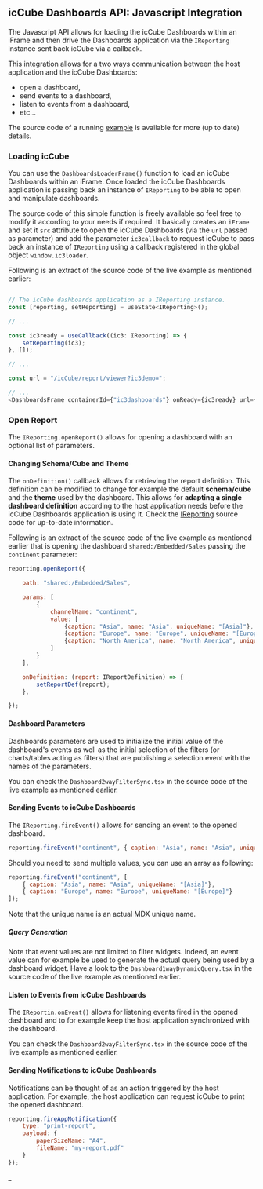 ## icCube Dashboards API: Javascript Integration

The Javascript API allows for loading the icCube Dashboards within an iFrame and then drive the Dashboards application
via the `IReporting` instance sent back icCube via a callback.

This integration allows for a two ways communication between the host application and the icCube Dashboards:

- open a dashboard,
- send events to a dashboard,
- listen to events from a dashboard,
- etc...

The source code of a running [example](https://github.com/ic3-software/ic3-demo-embedded-iframe-react)
is available for more (up to date) details.

### Loading icCube

You can use the `DashboardsLoaderFrame()` function to load an icCube Dashboards within an iFrame. Once loaded the icCube
Dashboards application is passing back an instance of `IReporting` to be able to open and manipulate dashboards.

The source code of this simple function is freely available so feel free to modify it according to your needs if
required. It basically creates an `iFrame` and set it `src` attribute to open the icCube Dashboards
(via the `url` passed as parameter) and add the parameter `ic3callback` to request icCube to pass back an instance
of `IReporting` using a callback registered in the global object `window.ic3loader`.

Following is an extract of the source code of the live example as mentioned earlier:

```javascript

// The icCube dashboards application as a IReporting instance.
const [reporting, setReporting] = useState<IReporting>();

// ...

const ic3ready = useCallback((ic3: IReporting) => {
    setReporting(ic3);
}, []);

// ...

const url = "/icCube/report/viewer?ic3demo=";

// ...
<DashboardsFrame containerId={"ic3dashboards"} onReady={ic3ready} url={url}/>
```

### Open Report

The `IReporting.openReport()` allows for opening a dashboard with an optional list of parameters.

#### Changing Schema/Cube and Theme

The `onDefinition()` callback allows for retrieving the report definition. This definition can be modified to change for
example the default **schema/cube** and the **theme** used by the dashboard. This allows for **adapting a single
dashboard definition** according to the host application needs before the icCube Dashboards application is using it.
Check the [IReporting](https://github.com/ic3-software/ic3-reporting-api/blob/main/src/IReporting.ts) source code for
up-to-date information.

Following is an extract of the source code of the live example as mentioned earlier that is opening the
dashboard `shared:/Embedded/Sales` passing the `continent` parameter:

```javascript
reporting.openReport({

    path: "shared:/Embedded/Sales",

    params: [
        {
            channelName: "continent",
            value: [
                {caption: "Asia", name: "Asia", uniqueName: "[Asia]"},
                {caption: "Europe", name: "Europe", uniqueName: "[Europe]"},
                {caption: "North America", name: "North America", uniqueName: "[North America]"},
            ]
        }
    ],

    onDefinition: (report: IReportDefinition) => {
        setReportDef(report);
    },

});
```

#### Dashboard Parameters

Dashboards parameters are used to initialize the initial value of the dashboard's events as well as the initial
selection of the filters (or charts/tables acting as filters) that are publishing a selection event with the names of
the parameters.

You can check the `Dashboard2wayFilterSync.tsx` in the source code of the live example as mentioned earlier.

#### Sending Events to icCube Dashboards

The `IReporting.fireEvent()` allows for sending an event to the opened dashboard.

```javascript
reporting.fireEvent("continent", { caption: "Asia", name: "Asia", uniqueName: "[Asia]"});
```

Should you need to send multiple values, you can use an array as following:

```javascript
reporting.fireEvent("continent", [
    { caption: "Asia", name: "Asia", uniqueName: "[Asia]"},
    { caption: "Europe", name: "Europe", uniqueName: "[Europe]"}
]);
```

Note that the unique name is an actual MDX unique name.

##### Query Generation

Note that event values are not limited to filter widgets. Indeed, an event value can for example be used to generate the
actual query being used by a dashboard widget. Have a look to the `Dashboard1wayDynamicQuery.tsx`
in the source code of the live example as mentioned earlier.

#### Listen to Events from icCube Dashboards

The `IReportin.onEvent()` allows for listening events fired in the opened dashboard and to for example keep the host
application synchronized with the dashboard.

You can check the `Dashboard2wayFilterSync.tsx` in the source code of the live example as mentioned earlier.

#### Sending Notifications to icCube Dashboards

Notifications can be thought of as an action triggered by the host application. For example, the host application can
request icCube to print the opened dashboard.

```javascript
reporting.fireAppNotification({
    type: "print-report",
    payload: {
        paperSizeName: "A4",
        fileName: "my-report.pdf"
    }
});
```

_